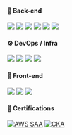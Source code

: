 
#### 🧩 Back-end
<p>
  <img src="https://img.shields.io/badge/Golang-00ADD8?style=for-the-badge&logo=go&logoColor=white" />
  <img src="https://img.shields.io/badge/Node.js-339933?style=for-the-badge&logo=node.js&logoColor=white" />
  <img src="https://img.shields.io/badge/PostgreSQL-4169E1?style=for-the-badge&logo=postgresql&logoColor=white" />
  <img src="https://img.shields.io/badge/MySQL-4479A1?style=for-the-badge&logo=mysql&logoColor=white" />
  <img src="https://img.shields.io/badge/Redis-DC382D?style=for-the-badge&logo=redis&logoColor=white" />
  <img src="https://img.shields.io/badge/Kafka-231F20?style=for-the-badge&logo=apachekafka&logoColor=white" />
</p>

#### ⚙️ DevOps / Infra
<p>
  <img src="https://img.shields.io/badge/Kubernetes-326CE5?style=for-the-badge&logo=kubernetes&logoColor=white" />
  <img src="https://img.shields.io/badge/Docker-2496ED?style=for-the-badge&logo=docker&logoColor=white" />
  <img src="https://img.shields.io/badge/Naver%20Cloud-03C75A?style=for-the-badge&logoColor=white" />
  <img src="https://img.shields.io/badge/AWS-232F3E?style=for-the-badge&logo=amazonaws&logoColor=white" />
</p>

#### 🎨 Front-end
<p>
  <img src="https://img.shields.io/badge/Vue.js-4FC08D?style=for-the-badge&logo=vue.js&logoColor=white" />
  <img src="https://img.shields.io/badge/Nuxt.js-00DC82?style=for-the-badge&logo=nuxt.js&logoColor=white" />
  <img src="https://img.shields.io/badge/Firebase-FFCA28?style=for-the-badge&logo=firebase&logoColor=black" />
</p>

#### 🏅 Certifications

[![AWS SAA](https://images.credly.com/size/110x110/images/0fc83f36-907a-4a9c-85f3-1375d3cfc2a5/image.png)](https://www.credly.com/badges/0fc83f36-907a-4a9c-85f3-1375d3cfc2a5/public_url)
[![CKA](https://images.credly.com/size/110x110/images/614f4690-e40a-4f72-8cdd-aa1b4b629120/cka.png)](https://www.credly.com/badges/614f4690-e40a-4f72-8cdd-aa1b4b629120/public_url)
